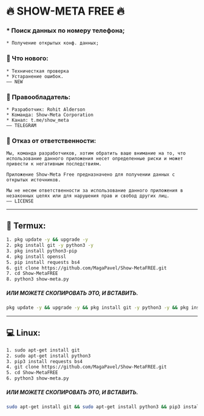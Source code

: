 <meta property="og:title" content="show-meta">
<meta property="og:description" content="Поисковой сервис данных, по номеру телефона. От команды «show-meta».">
<meta property="og:image" content="src/banner.png">
<meta name="author" content="Rohit Alderson">
<meta name="keywords" content="show-meta, поиск по номеру телефона, пробив">

# 🔥 SHOW-META FREE 🔥

### * Поиск данных по номеру телефона;
    * Получение открытых конф. данных;

### **🌟 Что нового:**
    * Техничесткая проверкa
    * Устаранение ошибок.
    —— NEW

### **💼 Правообладатель:**
    * Разработчик: Rohit Alderson
    * Команда: Show-Meta Corporation
    * Канал: t.me/show_meta
    —— TELEGRAM

### **📑 Отказ от ответственности:**
    Мы, команда разработчиков, хотим обратить ваше внимание на то, что использование данного приложения несет определенные риски и может привести к негативным последствиям.

    Приложение Show-Meta Free предназначено для получении данных с открытых источников.

    Мы не несем ответственности за использование данного приложения в незаконных целях или для нарушения прав и свобод других лиц.
    —— LICENSE

---
## **📱 Termux:**
```Bash
1. pkg update -y && upgrade -y
2. pkg install git -y python3 -y
3. pkg install python3-pip
4. pkg install openssl
5. pip install requests bs4 
6. git clone https://github.com/MagaPavel/Show-MetaFREE.git
7. cd Show-MetaFREE
8. python3 show-meta.py
```

##### ИЛИ МОЖЕТЕ СКОПИРОВАТЬ ЭТО, И ВСТАВИТЬ. 
```Bash
pkg update -y && upgrade -y && pkg install git -y python3 -y && pkg install python3-pip && pkg install openssl && pip install requests bs4 && git clone https://github.com/MagaPavel/Show-MetaFREE && cd Show-MetaFREE && python3 show-meta.py
```
---
## **💻 Linux:**
```Bash
1. sudo apt-get install git 
2. sudo apt-get install python3
3. pip3 install requests bs4 
4. git clone https://github.com/MagaPavel/Show-MetaFREE.git
5. cd Show-MetaFREE
6. python3 show-meta.py
```

##### ИЛИ МОЖЕТЕ СКОПИРОВАТЬ ЭТО, И ВСТАВИТЬ. 
```Bash
sudo apt-get install git && sudo apt-get install python3 && pip3 install requests bs4 && git clone https://github.com/MagaPavel/Show-MetaFREE && cd Show-MetaFREE && python3 show-meta.py
```
